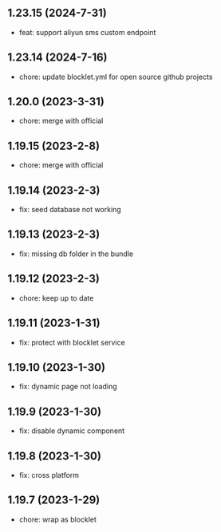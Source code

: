 ## 1.23.15 (2024-7-31)

- feat: support aliyun sms custom endpoint

## 1.23.14 (2024-7-16)

- chore: update blocklet.yml for open source github projects

## 1.20.0 (2023-3-31)

- chore: merge with official

## 1.19.15 (2023-2-8)

- chore: merge with official

## 1.19.14 (2023-2-3)

- fix: seed database not working

## 1.19.13 (2023-2-3)

- fix: missing db folder in the bundle

## 1.19.12 (2023-2-3)

- chore: keep up to date

## 1.19.11 (2023-1-31)

- fix: protect with blocklet service

## 1.19.10 (2023-1-30)

- fix: dynamic page not loading

## 1.19.9 (2023-1-30)

- fix: disable dynamic component

## 1.19.8 (2023-1-30)

- fix: cross platform

## 1.19.7 (2023-1-29)

- chore: wrap as blocklet
